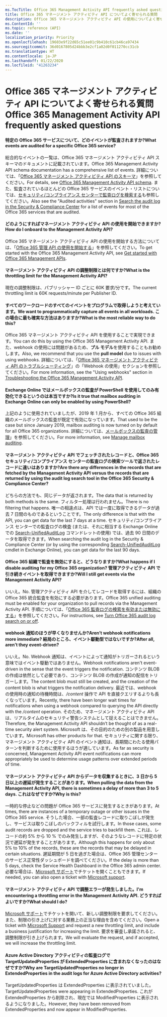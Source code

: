 ```yaml
---
ms.TocTitle: Office 365 Management Activity API frequently asked questions
title: Office 365 マネージメント アクティビティ API についてよく寄せられる質問
description: Office 365 マネージメント アクティビティ API の使用についてよく寄せられる質問
ms.ContentId: ''
ms.topic: reference (API)
ms.date: ''
localization_priority: Priority
ms.openlocfilehash: 19603e9f22d65c51ee01c9b410c61cb46ca97434
ms.sourcegitcommit: 36d0167805d24bbb3e2cf1a02d0f011270cc31cb
ms.translationtype: HT
ms.contentlocale: ja-JP
ms.lasthandoff: 01/22/2020
ms.locfileid: "41263234"
---
```

# <a name="office-365-management-activity-api-frequently-asked-questions"></a><span data-ttu-id="31fae-103">Office 365 マネージメント アクティビティ API についてよく寄せられる質問</span><span class="sxs-lookup"><span data-stu-id="31fae-103">Office 365 Management Activity API frequently asked questions</span></span>

#### <a name="what-events-are-audited-for-a-specific-office-365-service"></a><span data-ttu-id="31fae-104">特定の Office 365 サービスについて、どのイベントが監査されますか?</span><span class="sxs-lookup"><span data-stu-id="31fae-104">What events are audited for a specific Office 365 service?</span></span>

<span data-ttu-id="31fae-105">総合的なイベントの一覧は、Office 365 マネージメント アクティビティ API スキーマのドキュメントに記載されています。</span><span class="sxs-lookup"><span data-stu-id="31fae-105">Office 365 Management Activity API schema documentation has a comprehensive list of events.</span></span> <span data-ttu-id="31fae-106">詳細については、「[Office 365 マネージメント アクティビティ API のスキーマ](office-365-management-activity-api-schema.md)」を参照してください。</span><span class="sxs-lookup"><span data-stu-id="31fae-106">For details, see [Office 365 Management Activity API schema](office-365-management-activity-api-schema.md).</span></span> <span data-ttu-id="31fae-107">また、監査されているほとんどの Office 365 サービスのイベント・リストについては、[セキュリティ/コンプライアンス センターで監査ログを検索する](https://docs.microsoft.com/office365/securitycompliance/search-the-audit-log-in-security-and-compliance#audited-activities)も参照してください。</span><span class="sxs-lookup"><span data-stu-id="31fae-107">Also see the "Audited activities" section in [Search the audit log in the Security & Compliance Center](https://docs.microsoft.com/office365/securitycompliance/search-the-audit-log-in-security-and-compliance#audited-activities) for a list of events for most of the Office 365 services that are audited.</span></span>

#### <a name="how-do-i-onboard-to-the-management-activity-api"></a><span data-ttu-id="31fae-108">どのようにすればマネージメント アクティビティ API の使用を開始できますか?</span><span class="sxs-lookup"><span data-stu-id="31fae-108">How do I onboard to the Management Activity API?</span></span>

<span data-ttu-id="31fae-109">Office 365 マネージメント アクティビティ API の使用を開始する方法については、「[Office 365 管理 API の使用を開始する](get-started-with-office-365-management-apis.md)」を参照してください。</span><span class="sxs-lookup"><span data-stu-id="31fae-109">To get started with the Office 365 Management Activity API, see [Get started with Office 365 Management APIs](get-started-with-office-365-management-apis.md).</span></span>
 
#### <a name="what-is-the-throttling-limit-for-the--management-activity-api"></a><span data-ttu-id="31fae-110">マネージメント アクティビティ API の調整制限とは何ですか?</span><span class="sxs-lookup"><span data-stu-id="31fae-110">What is the throttling limit for the  Management Activity API?</span></span>

<span data-ttu-id="31fae-111">現在の調整制限は、パブリッシャー ID ごとに 60K 要求/分です。</span><span class="sxs-lookup"><span data-stu-id="31fae-111">The current throttling limit is 60K requests/minute per Publisher ID.</span></span> 

#### <a name="we-want-to-programmatically-capture-all-events-in-all-workloads-what-is-the-most-reliable-way-to-do-this"></a><span data-ttu-id="31fae-112">すべてのワークロードのすべてのイベントをプログラムで取得しようと考えています。</span><span class="sxs-lookup"><span data-stu-id="31fae-112">We want to programmatically capture all events in all workloads.</span></span> <span data-ttu-id="31fae-113">この場合に最も確実な方法はありますか?</span><span class="sxs-lookup"><span data-stu-id="31fae-113">What is the most reliable way to do this?</span></span>

<span data-ttu-id="31fae-114">Office 365 マネージメント アクティビティ API を使用することで実現できます。</span><span class="sxs-lookup"><span data-stu-id="31fae-114">You can do this by using the Office 365 Management Activity API.</span></span> <span data-ttu-id="31fae-115">また、webhook の使用には問題があるため、**プル モデル**を使用することもお勧めします。</span><span class="sxs-lookup"><span data-stu-id="31fae-115">Also, we recommend that you use the **pull model** due to issues with using webhooks.</span></span> <span data-ttu-id="31fae-116">詳細については、「[Office 365 マネージメント アクティビティ API のトラブルシューティング](troubleshooting-the-office-365-management-activity-api.md#using-webhooks)」の「Webhook の使用」セクションを参照してください。</span><span class="sxs-lookup"><span data-stu-id="31fae-116">For more information, see the "Using webhooks" section in [Troubleshooting the Office 365 Management Activity API](troubleshooting-the-office-365-management-activity-api.md#using-webhooks).</span></span>

#### <a name="is-it-true-that-mailbox-auditing-in-exchange-online-can-only-be-enabled-by-using-powershell"></a><span data-ttu-id="31fae-117">Exchange Online ではメールボックスの監査が PowerShell を使用してのみ有効化できるというのは本当ですか?</span><span class="sxs-lookup"><span data-stu-id="31fae-117">Is it true that mailbox auditing in Exchange Online can only be enabled by using PowerShell?</span></span>

<span data-ttu-id="31fae-118">上記のように使用されていましたが、2019 年 1 月から、すべての Office 365 組織のメールボックスの監査が既定で有効になっています。</span><span class="sxs-lookup"><span data-stu-id="31fae-118">That used to be the case but since January 2019, mailbox auditing is now turned on by default for all Office 365 organizations.</span></span> <span data-ttu-id="31fae-119">詳細については、[メールボックスの監査の管理](https://docs.microsoft.com/office365/securitycompliance/enable-mailbox-auditing)」を参照してください。</span><span class="sxs-lookup"><span data-stu-id="31fae-119">For more information, see [Manage mailbox auditing](https://docs.microsoft.com/office365/securitycompliance/enable-mailbox-auditing).</span></span>

#### <a name="are-there-any-differences-in-the-records-that-are-fetched-by-the-management-activity-api-versus-the-records-that-are-returned-by-using-the-audit-log-search-tool-in-the-office-365-security--compliance-center"></a><span data-ttu-id="31fae-120">マネージメント アクティビティ API でフェッチされたレコードと、Office 365 セキュリティ/コンプライアンス センターの監査ログの検索ツールで返されたレコードに違いはありますか?</span><span class="sxs-lookup"><span data-stu-id="31fae-120">Are there any differences in the records that are fetched by the Management Activity API versus the records that are returned by using the audit log search tool in the Office 365 Security & Compliance Center?</span></span>

<span data-ttu-id="31fae-121">どちらの方法でも、同じデータが返されます。</span><span class="sxs-lookup"><span data-stu-id="31fae-121">The data that is returned by both methods is the same.</span></span> <span data-ttu-id="31fae-122">フィルター処理は行われません。</span><span class="sxs-lookup"><span data-stu-id="31fae-122">There is no filtering that happens.</span></span> <span data-ttu-id="31fae-123">唯一の相違点は、API では一度に取得できるデータが過去 7 日間のものであるということです。</span><span class="sxs-lookup"><span data-stu-id="31fae-123">The only difference is that with the API, you can get data for the last 7 days at a time.</span></span> <span data-ttu-id="31fae-124">セキュリティ/コンプライアンス センターでの監査ログの検査 (または、それに相当する Exchange Online での [Search-UnifiedAuditLog](https://docs.microsoft.com/powershell/module/exchange/policy-and-compliance-audit/search-unifiedauditlog) コマンドレットの使用) では、過去 90 日間のデータを取得できます。</span><span class="sxs-lookup"><span data-stu-id="31fae-124">When searching the audit log in the Security & Compliance Center (or by using the corresponding [Search-UnifiedAuditLog](https://docs.microsoft.com/powershell/module/exchange/policy-and-compliance-audit/search-unifiedauditlog) cmdlet in Exchange Online), you can get data for the last 90 days.</span></span> 

#### <a name="what-happens-if-i-disable-auditing-for-my-office-365-organization-will-i-still-get-events-via-the-management-activity-api"></a><span data-ttu-id="31fae-125">Office 365 組織で監査を無効にすると、どうなりますか?</span><span class="sxs-lookup"><span data-stu-id="31fae-125">What happens if I disable auditing for my Office 365 organization?</span></span> <span data-ttu-id="31fae-126">管理アクティビティ API で引き続きイベントを取得できますか?</span><span class="sxs-lookup"><span data-stu-id="31fae-126">Will I still get events via the Management Activity API?</span></span>

<span data-ttu-id="31fae-127">いいえ。</span><span class="sxs-lookup"><span data-stu-id="31fae-127">No.</span></span> <span data-ttu-id="31fae-128">管理アクティビティ API を介してレコードを取得するには、組織の Office 365 統合監査を有効にする必要があります。</span><span class="sxs-lookup"><span data-stu-id="31fae-128">Office 365 unified auditing must be enabled for your organization to pull records via the Management Activity API.</span></span> <span data-ttu-id="31fae-129">手順については、「[Office 365 監査ログの検索を有効または無効にする](https://docs.microsoft.com/office365/securitycompliance/turn-audit-log-search-on-or-off)」を参照してください。</span><span class="sxs-lookup"><span data-stu-id="31fae-129">For instructions, see [Turn Office 365 audit log search on or off](https://docs.microsoft.com/office365/securitycompliance/turn-audit-log-search-on-or-off).</span></span>

#### <a name="arent-webhook-notifications-more-immediate-after-all-arent-they-event-driven"></a><span data-ttu-id="31fae-130">webhook 通知のほうが早くなりませんか?</span><span class="sxs-lookup"><span data-stu-id="31fae-130">Aren’t webhook notifications more immediate?</span></span> <span data-ttu-id="31fae-131">結局のところ、イベント駆動型ではないですか?</span><span class="sxs-lookup"><span data-stu-id="31fae-131">After all, aren’t they event-driven?</span></span>

<span data-ttu-id="31fae-132">いいえ。</span><span class="sxs-lookup"><span data-stu-id="31fae-132">No.</span></span> <span data-ttu-id="31fae-133">Webhook 通知は、イベントによって通知がトリガーされるという意味ではイベント駆動ではありません。</span><span class="sxs-lookup"><span data-stu-id="31fae-133">Webhook notifications aren't event-driven in the sense that the event triggers the notification.</span></span> <span data-ttu-id="31fae-134">コンテンツ BLOB の作成は依然として必要であり、コンテンツ BLOB の作成が通知の配信をトリガーします。</span><span class="sxs-lookup"><span data-stu-id="31fae-134">The content blob must still be created, and the creation of the content blob is what triggers the notification delivery.</span></span> <span data-ttu-id="31fae-135">最近では、webhook の使用時の通知の待機時間は、*/content* 操作で API を直接クエリするよりも長くなっています。</span><span class="sxs-lookup"><span data-stu-id="31fae-135">Recently, there have been longer wait times for notifications when using a webhook compared to querying the API directly with the */content* operation.</span></span> <span data-ttu-id="31fae-136">そのため、マネージメント アクティビティ API は、リアルタイムのセキュリティ警告システムとして捉えることはできません。</span><span class="sxs-lookup"><span data-stu-id="31fae-136">Therefore, the Management Activity API shouldn’t be thought of as a real-time security alert system.</span></span> <span data-ttu-id="31fae-137">Microsoft は、その目的のための別の製品を用意しています。</span><span class="sxs-lookup"><span data-stu-id="31fae-137">Microsoft has other products for that.</span></span> <span data-ttu-id="31fae-138">セキュリティに関する限り、マネージメント アクティビティ API のイベント通知は、長期間にわたる使用パターンを判断するために使用するほうが適しています。</span><span class="sxs-lookup"><span data-stu-id="31fae-138">As far as security is concerned, Management Activity API event notifications can more appropriately be used to determine usage patterns over extended periods of time.</span></span>

#### <a name="when-pulling-the-data-from-the-management-activity-api-there-is-sometimes-a-delay-of-more-than-3-to-5-days-why-is-this"></a><span data-ttu-id="31fae-139">マネージメント アクティビティ API からデータを収集するときに、3 日から 5 日以上の遅延が発生することがあります。</span><span class="sxs-lookup"><span data-stu-id="31fae-139">When pulling the data from the Management Activity API, there is sometimes a delay of more than 3 to 5 days.</span></span> <span data-ttu-id="31fae-140">これはなぜですか?</span><span class="sxs-lookup"><span data-stu-id="31fae-140">Why is this?</span></span>

<span data-ttu-id="31fae-141">一時的な停止などの問題が Office 365 サービスに発生するときがあります。</span><span class="sxs-lookup"><span data-stu-id="31fae-141">At times, there are instances of a temporary outage or other issues in the Office 365 service.</span></span> <span data-ttu-id="31fae-142">そうした場合、一部の監査レコードに取りこぼしが発生し、サービスは取りこぼしのバックフィルを試行します。</span><span class="sxs-lookup"><span data-stu-id="31fae-142">In those cases, some audit records are dropped and the service tries to backfill them.</span></span> <span data-ttu-id="31fae-143">これは、レコードの約 5% から 10 % でのみ発生しますが、そのようなレコードに特定の状況で遅延が発生することがあります。</span><span class="sxs-lookup"><span data-stu-id="31fae-143">Although this happens for only about 5% to 10% of the records, these are the records that may be delayed in certain situations.</span></span> <span data-ttu-id="31fae-144">遅延期間が 5 日を過ぎた場合は、Office 365 管理センターのサービス正常性ダッシュボードを調べてください。</span><span class="sxs-lookup"><span data-stu-id="31fae-144">If the delay is more than 5 days, check the Service Health Dashboard in the Office 365 admin center.</span></span> <span data-ttu-id="31fae-145">必要な場合は、[Microsoft サポート](https://support.office.com/article/contact-support-for-business-products-admin-help-32a17ca7-6fa0-4870-8a8d-e25ba4ccfd4b#ID0EAADAAA=online)でチケットを開くこともできます。</span><span class="sxs-lookup"><span data-stu-id="31fae-145">If needed, you can also open a ticket with [Microsoft support](https://support.office.com/article/contact-support-for-business-products-admin-help-32a17ca7-6fa0-4870-8a8d-e25ba4ccfd4b#ID0EAADAAA=online).</span></span>

#### <a name="im-encountering-a-throttling-error-in-the-management-activity-api-what-should-i-do"></a><span data-ttu-id="31fae-146">マネージメント アクティビティ API で調整エラーが発生しました。</span><span class="sxs-lookup"><span data-stu-id="31fae-146">I'm encountering a throttling error in the Management Activity API.</span></span> <span data-ttu-id="31fae-147">どうすればよいですか?</span><span class="sxs-lookup"><span data-stu-id="31fae-147">What should I do?</span></span>

<span data-ttu-id="31fae-148">[Microsoft サポート](https://support.office.com/article/contact-support-for-business-products-admin-help-32a17ca7-6fa0-4870-8a8d-e25ba4ccfd4b#ID0EAADAAA=online)でチケットを開いて、新しい調整制限を要求してください。また、制限の引き上げに対する業務上の正当な理由を含めてください。</span><span class="sxs-lookup"><span data-stu-id="31fae-148">Open a ticket with [Microsoft Support](https://support.office.com/article/contact-support-for-business-products-admin-help-32a17ca7-6fa0-4870-8a8d-e25ba4ccfd4b#ID0EAADAAA=online) and request a new throttling limit, and include a business justification for increasing the limit.</span></span> <span data-ttu-id="31fae-149">要求を審査し承諾されると、調整制限が引き上げられます。</span><span class="sxs-lookup"><span data-stu-id="31fae-149">We will evaluate the request, and if accepted, we will increase the throttling limit.</span></span>

#### <a name="why-are-targetupdatedproperties-no-longer-in-extendedproperties-in-the-audit-logs-for-azure-active-directory-activities"></a><span data-ttu-id="31fae-150">Azure Active Directory アクティビティの監査ログで TargetUpdatedProperties が ExtendedProperties に含まれなくなったのはなぜですか?</span><span class="sxs-lookup"><span data-stu-id="31fae-150">Why are TargetUpdatedProperties no longer in ExtendedProperties in the audit logs for Azure Active Directory activities?</span></span>

<span data-ttu-id="31fae-151">TargetUpdatedProperties は ExtendedProperties に表示されていました。</span><span class="sxs-lookup"><span data-stu-id="31fae-151">TargetUpdatedProperties were appearing in ExtendedProperties.</span></span> <span data-ttu-id="31fae-152">これが ExtendedProperties から削除され、現在では ModifiedProperties に表示されるようになりました。</span><span class="sxs-lookup"><span data-stu-id="31fae-152">However, they have been removed from ExtendedProperties and now appear in ModifiedProperties.</span></span>
